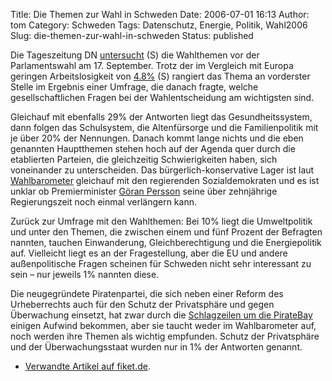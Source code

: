 Title: Die Themen zur Wahl in Schweden
Date: 2006-07-01 16:13
Author: tom
Category: Schweden
Tags: Datenschutz, Energie, Politik, Wahl2006
Slug: die-themen-zur-wahl-in-schweden
Status: published

Die Tageszeitung DN
[untersucht](http://www.dn.se/DNet/jsp/polopoly.jsp?a=556538) (S) die
Wahlthemen vor der Parlamentswahl am 17. September. Trotz der im
Vergleich mit Europa geringen Arbeitslosigkeit von
[4.8%](http://www.scb.se/templates/pressinfo____171940.asp) (S) rangiert
das Thema an vorderster Stelle im Ergebnis einer Umfrage, die danach
fragte, welche gesellschaftlichen Fragen bei der Wahlentscheidung am
wichtigsten sind.

Gleichauf mit ebenfalls 29% der Antworten liegt das Gesundheitssystem,
dann folgen das Schulsystem, die Altenfürsorge und die Familienpolitik
mit je über 20% der Nennungen. Danach kommt lange nichts und die eben
genannten Hauptthemen stehen hoch auf der Agenda quer durch die
etablierten Parteien, die gleichzeitig Schwierigkeiten haben, sich
voneinander zu unterscheiden. Das bürgerlich-konservative Lager ist laut
[Wahlbarometer](http://www.temo.se/Templates/Page____321.aspx) gleichauf
mit den regierenden Sozialdemokraten und es ist unklar ob
Premierminister [Göran
Persson](http://de.wikipedia.org/wiki/G%C3%B6ran_Persson) seine über
zehnjährige Regierungszeit noch einmal verlängern kann.

Zurück zur Umfrage mit den Wahlthemen: Bei 10% liegt die Umweltpolitik
und unter den Themen, die zwischen einem und fünf Prozent der Befragten
nannten, tauchen Einwanderung, Gleichberechtigung und die Energiepolitik
auf. Vielleicht liegt es an der Fragestellung, aber die EU und andere
außenpolitische Fragen scheinen für Schweden nicht sehr interessant zu
sein – nur jeweils 1% nannten diese.

Die neugegründete Piratenpartei, die sich neben einer Reform des
Urheberrechts auch für den Schutz der Privatsphäre und gegen Überwachung
einsetzt, hat zwar durch die [Schlagzeilen um die
PirateBay](http://www.fiket.de/tag/piratebay) einigen Aufwind bekommen,
aber sie taucht weder im Wahlbarometer auf, noch werden ihre Themen als
wichtig empfunden. Schutz der Privatsphäre und der Überwachungsstaat
wurden nur in 1% der Antworten genannt.

-   [Verwandte Artikel auf fiket.de](http://www.fiket.de/tag/wahl2006).

